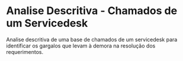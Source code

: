 # Analise Descritiva - Chamados de um Servicedesk
Analise descritiva de uma base de chamados de um servicedesk para identificar os gargalos que levam à demora na resolução dos requerimentos.
